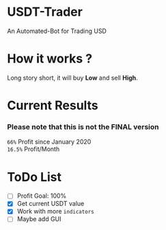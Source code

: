 # USDT-Trader
An Automated-Bot for Trading USD

# How it works ?
Long story short, it will buy **Low** and sell **High**.

# Current Results
### Please note that this is not the FINAL version
`66%` Profit since January 2020
<br> `16.5%` Profit/Month
# ToDo List
- [ ] Profit Goal: 100%
- [X] Get current USDT value
- [X] Work with more `indicators`
- [ ] Maybe add GUI
